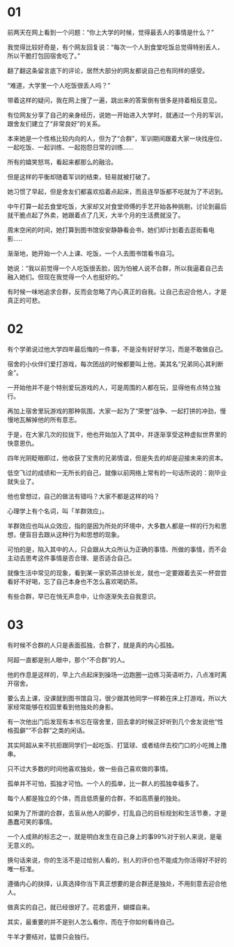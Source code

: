 </p><h1 id="01" name="01"><strong>01</strong></h1><p>

前两天在网上看到一个问题：“你上大学的时候，觉得最丢人的事情是什么？”

我觉得比较好奇是，有个网友回复说：“每次一个人到食堂吃饭总觉得特别丢人，所以干脆打包回宿舍吃了。”

翻了翻这条留言底下的评论，居然大部分的网友都说自己也有同样的感受。

“难道，大学里一个人吃饭很丢人吗？”

带着这样的疑问，我在网上搜了一遍，跳出来的答案倒有很多是持着相反意见。

有位网友分享了自己的亲身经历，说她一开始进入大学时，就通过一个月的军训，跟舍友们建立了“非常良好”的关系。

本来她是一个性格比较内向的人，但为了“合群”，军训期间跟着大家一块找座位、一起吃饭、一起训练、一起抱怨日常的训练……

所有的嬉笑怒骂，看起来都那么的融洽。

但是这样的平衡却随着军训的结束，轻易就被打破了。

她习惯了早起，但是舍友们都喜欢掐着点起床，而且连早饭都不吃就为了不迟到。

中午打算一起去食堂吃饭，大家却又对食堂师傅的手艺开始各种挑剔，讨论到最后就干脆点起了外卖，她跟着点了几天，大半个月的生活费就没了。

周末空闲的时间，她打算到图书馆安安静静看会书，她们却计划着去逛街看电影…..

渐渐地，她开始一个人上课、吃饭，一个人去图书馆看书自习。

她说：“我以前觉得一个人吃饭很丢脸，因为怕被人说不合群，所以我逼着自己去融入她们。但现在我觉得一个人也挺好的。”

有时候一味地追求合群，反而会忽略了内心真正的自我。让自己去迎合他人，才是真正的可悲。

</p><h1 id="01" name="01"><strong>02</strong></h1><p>

有个学弟说过他大学四年最后悔的一件事，不是没有好好学习，而是不敢做自己。

宿舍的小伙伴们爱打游戏，每次团战的时候都要叫上他，美其名“兄弟同心其利断金”。

一开始他并不是个特别爱玩游戏的人，可是周围的人都在玩，显得他有点特立独行。

再加上宿舍里玩游戏的那种氛围，大家一起为了“荣誉”战争、一起打拼的冲劲，慢慢地瓦解掉他的所有意志。

于是，在大家几次的拉拢下，他也开始加入了其中，并逐渐享受这种虚拟世界里的快意恩仇。

四年光阴眨眼即过，他收获了宝贵的兄弟情谊，但是失去的却是迎接未来的资本。

低空飞过的成绩和一无所长的自己，就像以前网络上常有的一句话所说的：刚毕业就失业了。

他也曾想过，自己的做法有错吗？大家不都是这样的吗？

心理学上有个名词，叫「羊群效应」。

羊群效应也叫从众效应，指的是因为所处的环境中，大多数人都是一样的行为和思想，便盲目去跟从这种行为和思想的现象。

可怕的是，陷入其中的人，只会跟从大众所认为正确的事情、所做的事情，而不会主动去思考这件事情是否合理、是否适合自己。

就像生活中常见的现象，看到某一家奶茶店排长龙，就也一定要跟着去买一杯尝尝看好不好喝，忘了自己本身也不怎么喜欢喝奶茶。

有些合群，早已在悄无声息中，让你逐渐失去自我意识。

</p><h1 id="01" name="01"><strong>03</strong></h1><p>

有时候不合群的人只是表面孤独，合群了，就是真的内心孤独。

阿超一直都是别人眼中，那个“不合群”的人。

他的作息是这样的，早上六点起床到操场一边跑圈一边练习英语听力，八点准时离开宿舍。

要么去上课，没课就到图书馆自习，很少跟其他同学一样赖在床上打游戏，所以大家经常能够在校园里看到他独处的身影。

有一次他出门后发现有本书忘在宿舍里，回去拿的时候正好听到几个舍友说他“性格孤僻”“不合群”之类的闲话。

其实阿超从来不抗拒跟同学们一起吃饭、打篮球、或者结伴去校门口的小吃摊上撸串。

只不过大多数的时间他喜欢独处，做一些自己喜欢做的事情。

孤单并不可怕，孤独才可怕。一个人的孤单，比一群人的孤独幸福多了。

每个人都是独立的个体，而且低质量的合群，不如高质量的独处。

如果为了所谓的合群，去盲从他人的脚步，打乱自己的目标规划和生活节奏，才是愚蠢可笑的事情。

一个人成熟的标志之一，就是明白发生在自己身上的事99%对于别人来说，是毫无意义的。

换句话来说，你的生活不是过给别人看的，别人的评价也不能成为你活得好不好的唯一标准。

遵循内心的抉择，认真选择你当下真正想要的是合群还是独处，不用刻意去迎合他人。

做真实的自己，就已经很好了。花若盛开，蝴蝶自来。

其实，最重要的并不是别人怎么看你，而在于你如何看待自己。

牛羊才要结对，猛兽只会独行。